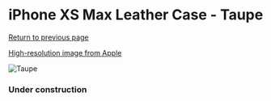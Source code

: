 # iPhone XS Max Leather Case - Taupe

[Return to previous page](/iphone_x)

[High-resolution image from Apple](https://store.storeimages.cdn-apple.com/8756/as-images.apple.com/is/MRWR2?wid=4500&hei=4500&fmt=png)

<div style="width: 384px"><img src="/everyphone/MRWR2.png" alt="Taupe"></div>

### Under construction
